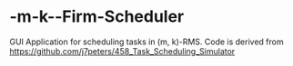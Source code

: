 # -m-k--Firm-Scheduler
GUI Application for scheduling tasks in (m, k)-RMS. Code is derived from https://github.com/j7peters/458_Task_Scheduling_Simulator
